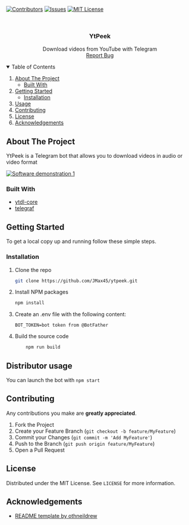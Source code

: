 [![Contributors][contributors-shield]][contributors-url]
[![Issues][issues-shield]][issues-url]
[![MIT License][license-shield]][license-url]

<!-- PROJECT LOGO -->
<br />
<p align="center">
  <h3 align="center">YtPeek</h3>

  <p align="center">
    Download videos from YouTube with Telegram
    <br />
    <a href="https://github.com/JMax45/ytpeek/issues">Report Bug</a>
  </p>
</p>

<!-- TABLE OF CONTENTS -->
<details open="open">
  <summary>Table of Contents</summary>
  <ol>
    <li>
      <a href="#about-the-project">About The Project</a>
      <ul>
        <li><a href="#built-with">Built With</a></li>
      </ul>
    </li>
    <li>
      <a href="#getting-started">Getting Started</a>
      <ul>
        <li><a href="#installation">Installation</a></li>
      </ul>
    </li>
    <li><a href="#distributor-usage">Usage</a></li>
    <li><a href="#contributing">Contributing</a></li>
    <li><a href="#license">License</a></li>
    <li><a href="#acknowledgements">Acknowledgements</a></li>
  </ol>
</details>

<!-- ABOUT THE PROJECT -->

## About The Project

YtPeek is a Telegram bot that allows you to download videos in audio or video format

[![Software demonstration 1][software-demonstration1]](#)

### Built With

- [ytdl-core](https://github.com/fent/node-ytdl-core)
- [telegraf](https://github.com/telegraf/telegraf)

## Getting Started

To get a local copy up and running follow these simple steps.

### Installation

1. Clone the repo
   ```sh
   git clone https://github.com/JMax45/ytpeek.git
   ```
2. Install NPM packages
   ```sh
   npm install
   ```
3. Create an .env file with the following content:
   ```
   BOT_TOKEN=bot token from @BotFather
   ```
4. Build the source code
   ```sh
       npm run build
   ```

<!-- USAGE EXAMPLE -->

## Distributor usage

You can launch the bot with `npm start`

## Contributing

Any contributions you make are **greatly appreciated**.

1. Fork the Project
2. Create your Feature Branch (`git checkout -b feature/MyFeature`)
3. Commit your Changes (`git commit -m 'Add MyFeature'`)
4. Push to the Branch (`git push origin feature/MyFeature`)
5. Open a Pull Request

<!-- LICENSE -->

## License

Distributed under the MIT License. See `LICENSE` for more information.

<!-- ACKNOWLEDGEMENTS -->

## Acknowledgements

- [README template by othneildrew](https://github.com/othneildrew/Best-README-Template)

<!-- MARKDOWN LINKS & IMAGES -->
<!-- https://www.markdownguide.org/basic-syntax/#reference-style-links -->

[contributors-shield]: https://img.shields.io/github/contributors/JMax45/ytpeek?style=for-the-badge
[contributors-url]: https://github.com/JMax45/ytpeek/graphs/contributors
[issues-shield]: https://img.shields.io/github/issues/JMax45/ytpeek?style=for-the-badge
[issues-url]: https://github.com/JMax45/ytpeek/issues
[license-shield]: https://img.shields.io/github/license/JMax45/ytpeek?style=for-the-badge
[license-url]: https://github.com/JMax45/ytpeek/blob/master/LICENSE.txt
[software-demonstration1]: https://i.imgur.com/U6aoSQC.png
